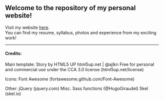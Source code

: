 
## Welcome to the repository of my personal website!

Visit my website [here](https://charitini.github.io/).  
You can find my resume, syllabus, photos and experience from my exciting work!

---
#### Credits:
  
  Main template:
    Story by HTML5 UP
    html5up.net | @ajlkn
    Free for personal and commercial use under the CCA 3.0 license (html5up.net/license)

  Icons:
    Font Awesome (fortawesome.github.com/Font-Awesome)

  Other:
    jQuery (jquery.com)
    Misc. Sass functions (@HugoGiraudel)
    Skel (skel.io)